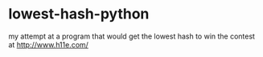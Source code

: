 lowest-hash-python
==================

my attempt at a program that would get the lowest hash to win the contest at http://www.h11e.com/
